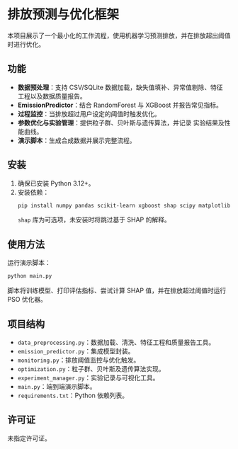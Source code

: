 # 排放预测与优化框架

本项目展示了一个最小化的工作流程，使用机器学习预测排放，并在排放超出阈值时进行优化。

## 功能
- **数据预处理**：支持 CSV/SQLite 数据加载，缺失值填补、异常值剔除、特征
  工程以及数据质量报告。
- **EmissionPredictor**：结合 RandomForest 与 XGBoost 并报告常见指标。
- **过程监控**：当排放超过用户设定的阈值时触发优化。
- **参数优化与实验管理**：提供粒子群、贝叶斯与遗传算法，并记录
  实验结果及性能曲线。
- **演示脚本**：生成合成数据并展示完整流程。

## 安装
1. 确保已安装 Python 3.12+。
2. 安装依赖：
   ```bash
   pip install numpy pandas scikit-learn xgboost shap scipy matplotlib
   ```
   `shap` 库为可选项，未安装时将跳过基于 SHAP 的解释。

## 使用方法
运行演示脚本：
```bash
python main.py
```
脚本将训练模型、打印评估指标、尝试计算 SHAP 值，并在排放超过阈值时运行 PSO 优化器。

## 项目结构
- `data_preprocessing.py`：数据加载、清洗、特征工程和质量报告工具。
- `emission_predictor.py`：集成模型封装。
- `monitoring.py`：排放阈值监控与优化触发。
- `optimization.py`：粒子群、贝叶斯及遗传算法实现。
- `experiment_manager.py`：实验记录与可视化工具。
- `main.py`：端到端演示脚本。
- `requirements.txt`：Python 依赖列表。

## 许可证
未指定许可证。
